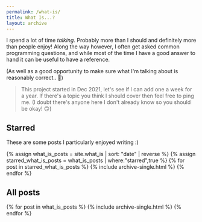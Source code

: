 ```yaml
---
permalink: /what-is/
title: What Is...?
layout: archive
---
```


I spend a lot of time _talking_. Probably more than I should and definitely more than people enjoy! Along the way however, I often get asked common programming questions, and while most of the time I have a good answer to hand it can be useful to have a reference.

(As well as a good opportunity to make sure what I'm talking about is reasonably correct.. 👀)

> This project started in Dec 2021, let's see if I can add one a week for a year. If there's a topic you think I should cover then feel free to ping me. (I doubt there's anyone here I don't already know so you should be okay! 🙃)

## Starred

These are some posts I particularly enjoyed writing :)

{% assign what_is_posts = site.what_is | sort: "date" | reverse %}
{% assign starred_what_is_posts = what_is_posts | where:"starred",true %}
{% for post in starred_what_is_posts %}
  {% include archive-single.html %}
{% endfor %}

## All posts

{% for post in what_is_posts %}
  {% include archive-single.html %}
{% endfor %}
